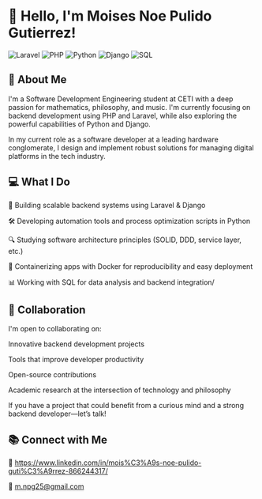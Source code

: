 # 👋 Hello, I'm Moises Noe Pulido Gutierrez!

![Laravel](https://img.shields.io/badge/Laravel-11.0-FF2D20)
![PHP](https://img.shields.io/badge/PHP-8.2-8892BF)
![Python](https://img.shields.io/badge/Python-3.9-3776AB?style=flat&logo=python&logoColor=white)
![Django](https://img.shields.io/badge/Django-3.2-092E20?style=flat&logo=django&logoColor=white)
![SQL](https://img.shields.io/badge/SQL-MySQL-4479A1?style=flat&logo=mysql&logoColor=white)

## 🚀 About Me
I'm a Software Development Engineering student at CETI with a deep passion for mathematics, philosophy, and music. I'm currently focusing on backend development using PHP and Laravel, while also exploring the powerful capabilities of Python and Django.

In my current role as a software developer at a leading hardware conglomerate, I design and implement robust solutions for managing digital platforms in the tech industry.

## 💻 What I Do
🧩 Building scalable backend systems using Laravel & Django

🛠️ Developing automation tools and process optimization scripts in Python

🔍 Studying software architecture principles (SOLID, DDD, service layer, etc.)

🚢 Containerizing apps with Docker for reproducibility and easy deployment

📊 Working with SQL for data analysis and backend integration/

## 🔧 Collaboration
I'm open to collaborating on:

Innovative backend development projects

Tools that improve developer productivity

Open-source contributions

Academic research at the intersection of technology and philosophy

If you have a project that could benefit from a curious mind and a strong backend developer—let’s talk!

## 📚 Connect with Me
🔗 https://www.linkedin.com/in/mois%C3%A9s-noe-pulido-guti%C3%A9rrez-866244317/

📧 m.npg25@gmail.com
